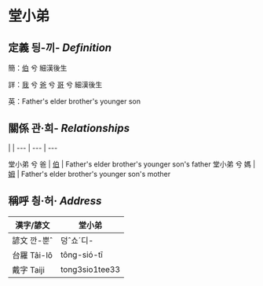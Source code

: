 # 堂小弟
## 定義 딍-끼- _Definition_
簡：[伯](member10.md) 兮 細漢後生

詳：[我](member1.md) 兮 [爸](member2.md) 兮 [哥](member10.md) 兮 細漢後生

英：Father's elder brother's younger son

## 關係 관·희- _Relationships_

 | | 
--- | --- | --- 


堂小弟 兮 爸 | [伯](member10.md) | Father's elder brother's younger son's father
堂小弟 兮 媽 | [姆](member33.md) | Father's elder brother's younger son's mother


## 稱呼 칑·허· _Address_

漢字/諺文 | 堂小弟
--- | ---
諺文 깐-뿐ˆ | 덩ˆ쇼ˊ디-
台羅 Tâi-lô | tông-sió-tī
戴字 Taiji | tong3sio1tee33


